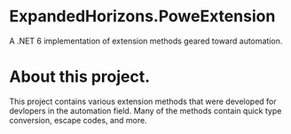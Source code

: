 # ExpandedHorizons.PoweExtension
A .NET 6 implementation of extension methods geared toward automation. 

# About this project.
This project contains various extension methods that were developed for devlopers in the automation field.  Many of the methods contain quick type conversion, escape codes, and more.  
 
